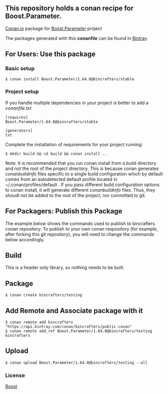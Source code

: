 ## This repository holds a conan recipe for Boost.Parameter.

[Conan.io](https://conan.io) package for [Boost.Parameter](https://github.com/Boostorg/Parameter) project

The packages generated with this **conanfile** can be found in [Bintray](https://bintray.com/bincrafters/public-conan/Boost.Parameter%3Abincrafters).

## For Users: Use this package

### Basic setup

    $ conan install Boost.Parameter/1.64.0@bincrafters/stable

### Project setup

If you handle multiple dependencies in your project is better to add a *conanfile.txt*

    [requires]
    Boost.Parameter/1.64.0@bincrafters/stable

    [generators]
    txt

Complete the installation of requirements for your project running:</small></span>

    $ mkdir build && cd build && conan install ..
	
Note: It is recommended that you run conan install from a build directory and not the root of the project directory.  This is because conan generates *conanbuildinfo* files specific to a single build configuration which by default comes from an autodetected default profile located in ~/.conan/profiles/default .  If you pass different build configuration options to conan install, it will generate different *conanbuildinfo* files.  Thus, they shoudl not be added to the root of the project, nor committed to git. 

## For Packagers: Publish this Package

The example below shows the commands used to publish to bincrafters conan repository. To publish to your own conan respository (for example, after forking this git repository), you will need to change the commands below accordingly. 

## Build  

This is a header only library, so nothing needs to be built.

## Package 

    $ conan create bincrafters/testing
	
## Add Remote and Associate package with it

	$ conan remote add bincrafters "https://api.bintray.com/conan/bincrafters/public-conan"
	$ conan remote add_ref Boost.Parameter/1.64.0@bincrafters/testing bincrafters

## Upload

    $ conan upload Boost.Parameter/1.64.0@bincrafters/testing --all

### License
[Boost](LICENSE)
